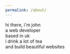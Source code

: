 ```yaml
---
permalink: /about/
---
```

<html lang="en">

<head>
<link rel="stylesheet" href="/css/portfolio.css">
<script type="text/javascript" src="/js/jquery-3.3.1.slim.min.js"></script>
<script type="text/javascript" src="/js/typewriter.js"></script>
<script type="text/javascript" src="/js/portfolio.js"></script>
  <meta http-equiv="Content-type" content="text/html; charset=utf-8">
  <title>John Doe</title>
</head>

<body>
  <div class="terminal">
    <span class="dollar"></span> hi there, i'm john
    <br/>
    <span class="dollar"></span> a web developer
    <br/>
    <span class="dollar"></span> based in uk
    <br/>
    <span class="dollar"></span> i drink a lot of tea
    <br/>
    <span class="dollar"></span> and build beautiful websites
  </div>

</body>

</html>

